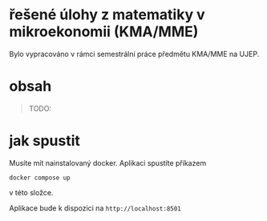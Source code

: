 # řešené úlohy z matematiky v mikroekonomii (KMA/MME)

Bylo vypracováno v rámci semestrální práce předmětu KMA/MME na UJEP.

# obsah

> TODO:

# jak spustit

Musíte mít nainstalovaný docker. Aplikaci spustíte příkazem

`docker compose up`

v této složce.

Aplikace bude k dispozici na `http://localhost:8501`
